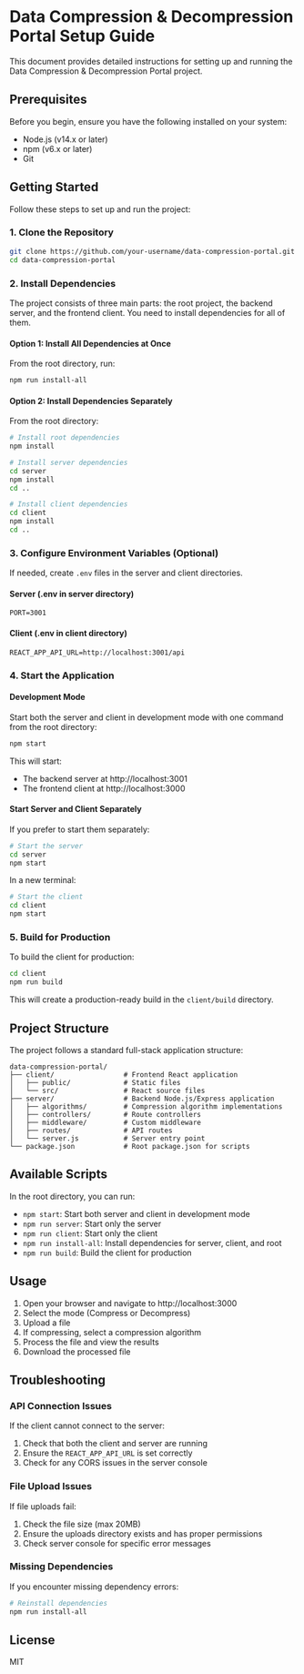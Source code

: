 # Data Compression & Decompression Portal Setup Guide

This document provides detailed instructions for setting up and running the Data Compression & Decompression Portal project.

## Prerequisites

Before you begin, ensure you have the following installed on your system:

- Node.js (v14.x or later)
- npm (v6.x or later)
- Git

## Getting Started

Follow these steps to set up and run the project:

### 1. Clone the Repository

```bash
git clone https://github.com/your-username/data-compression-portal.git
cd data-compression-portal
```

### 2. Install Dependencies

The project consists of three main parts: the root project, the backend server, and the frontend client. You need to install dependencies for all of them.

#### Option 1: Install All Dependencies at Once

From the root directory, run:

```bash
npm run install-all
```

#### Option 2: Install Dependencies Separately

From the root directory:

```bash
# Install root dependencies
npm install

# Install server dependencies
cd server
npm install
cd ..

# Install client dependencies
cd client
npm install
cd ..
```

### 3. Configure Environment Variables (Optional)

If needed, create `.env` files in the server and client directories.

#### Server (.env in server directory)

```
PORT=3001
```

#### Client (.env in client directory)

```
REACT_APP_API_URL=http://localhost:3001/api
```

### 4. Start the Application

#### Development Mode

Start both the server and client in development mode with one command from the root directory:

```bash
npm start
```

This will start:
- The backend server at http://localhost:3001
- The frontend client at http://localhost:3000

#### Start Server and Client Separately

If you prefer to start them separately:

```bash
# Start the server
cd server
npm start
```

In a new terminal:

```bash
# Start the client
cd client
npm start
```

### 5. Build for Production

To build the client for production:

```bash
cd client
npm run build
```

This will create a production-ready build in the `client/build` directory.

## Project Structure

The project follows a standard full-stack application structure:

```
data-compression-portal/
├── client/                 # Frontend React application
│   ├── public/             # Static files
│   └── src/                # React source files
├── server/                 # Backend Node.js/Express application
│   ├── algorithms/         # Compression algorithm implementations
│   ├── controllers/        # Route controllers
│   ├── middleware/         # Custom middleware
│   ├── routes/             # API routes
│   └── server.js           # Server entry point
└── package.json            # Root package.json for scripts
```

## Available Scripts

In the root directory, you can run:

- `npm start`: Start both server and client in development mode
- `npm run server`: Start only the server
- `npm run client`: Start only the client
- `npm run install-all`: Install dependencies for server, client, and root
- `npm run build`: Build the client for production

## Usage

1. Open your browser and navigate to http://localhost:3000
2. Select the mode (Compress or Decompress)
3. Upload a file
4. If compressing, select a compression algorithm
5. Process the file and view the results
6. Download the processed file

## Troubleshooting

### API Connection Issues

If the client cannot connect to the server:

1. Check that both the client and server are running
2. Ensure the `REACT_APP_API_URL` is set correctly
3. Check for any CORS issues in the server console

### File Upload Issues

If file uploads fail:

1. Check the file size (max 20MB)
2. Ensure the uploads directory exists and has proper permissions
3. Check server console for specific error messages

### Missing Dependencies

If you encounter missing dependency errors:

```bash
# Reinstall dependencies
npm run install-all
```

## License

MIT
